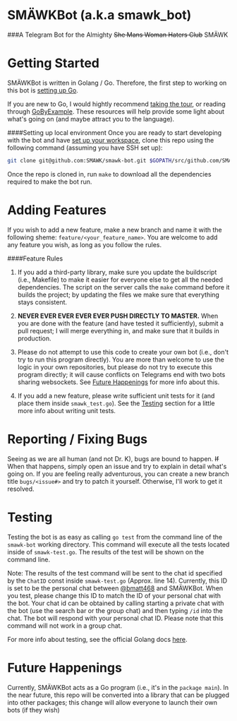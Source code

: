 # SMÄWKBot (a.k.a smawk_bot)
###A Telegram Bot for the Almighty ~~She Mans Woman Haters Club~~ SMÄWK

# Getting Started
SMÄWKBot is written in Golang / Go. Therefore, the first step to working on this bot is [setting up Go](https://golang.org/doc/install).

If you are new to Go, I would hightly recommend [taking the tour](tour.golang.org), or reading through [GoByExample](gobyexample.com). These resources will help provide some light about what's going on (and maybe attract you to the language).

####Setting up local environment
Once you are ready to start developing with the bot and have [set up your workspace](https://golang.org/doc/code.html#Organization), clone this repo using the following command (assuming you have SSH set up):
```bash
git clone git@github.com:SMAWK/smawk-bot.git $GOPATH/src/github.com/SMAWK/smawk-bot
```

Once the repo is cloned in, run `make` to download all the dependencies required to make the bot run.

# Adding Features
If you wish to add a new feature, make a new branch and name it with the following sheme: `feature/<your_feature_name>`. You are welcome to add any feature you wish, as long as you follow the rules.

####Feature Rules
1) If you add a third-party library, make sure you update the buildscript (i.e., Makefile) to make it easier for everyone else to get all the needed dependencies. The script on the server calls the `make` command before it builds the project; by updating the files we make sure that everything stays consistent.

2) **NEVER EVER EVER EVER EVER PUSH DIRECTLY TO MASTER.** When you are done with the feature (and have tested it sufficiently), submit a pull request; I will merge everything in, and make sure that it builds in production.

3) Please do not attempt to use this code to create your own bot (i.e., don't try to run this program directly). You are more than welcome to use the logic in your own repositories, but please do not try to execute this program directly; it will cause conflicts on Telegrams end with two bots sharing websockets. See [Future Happenings](#future-happenings) for more info about this.

4) If you add a new feature, please write sufficient unit tests for it (and place them inside `smawk_test.go`). See the [Testing](#testing) section for a little more info about writing unit tests.

# Reporting / Fixing Bugs
Seeing as we are all human (and not Dr. K), bugs are bound to happen. ~~If~~ When that happens, simply open an issue and try to explain in detail what's going on. If you are feeling really adventurous, you can create a new branch title `bugs/<issue#>` and try to patch it yourself. Otherwise, I'll work to get it resolved.

# Testing
Testing the bot is as easy as calling `go test` from the command line of the `smawk-bot` working directory. This command will execute all the tests located inside of `smawk-test.go`. The results of the test will be shown on the command line.

Note: The results of the test command will be sent to the chat id specified by the `ChatID` const inside `smawk-test.go` (Approx. line 14). Currently, this ID is set to be the personal chat between [@bmatt468](https://github.com/orgs/SMAWK/people/bmatt468) and SMÄWKBot. When you test, please change this ID to match the ID of your personal chat with the bot. Your chat id can be obtained by calling starting a private chat with the bot (use the search bar or the group chat) and then typing `/id` into the chat. The bot will respond with your personal chat ID. Please note that this command will not work in a group chat.

For more info about testing, see the official Golang docs [here](https://golang.org/pkg/testing/).

# Future Happenings
Currently, SMÄWKBot acts as a Go program (i.e., it's in the `package main`). In the near future, this repo will be converted into a library that can be plugged into other packages; this change will allow everyone to launch their own bots (if they wish)
